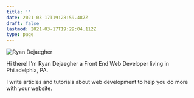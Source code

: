 ```yaml
---
title: ''
date: 2021-03-17T19:28:59.487Z
draft: false
lastmod: 2021-03-17T19:29:04.112Z
type: page
---
```


<div class="max-w-lg">

![Ryan Dejaegher](/uploads/ryan-dejaegher-about.jpg)

</div>

Hi there! I'm Ryan Dejaegher a Front End Web Developer living in Philadelphia, PA.

I write articles and tutorials about web development to help you do more with your website.


